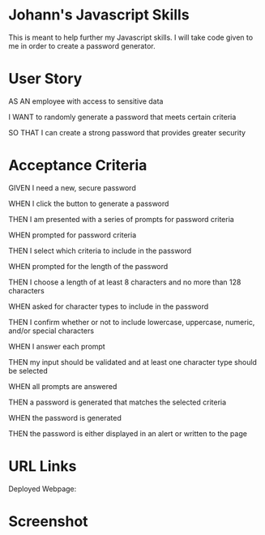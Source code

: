 <h1> Johann's Javascript Skills </h1>

This is meant to help further my Javascript skills. I will take code given to me in order to create a password generator. 

<h1> User Story </h1>

AS AN employee with access to sensitive data

I WANT to randomly generate a password that meets certain criteria

SO THAT I can create a strong password that provides greater security

<h1> Acceptance Criteria </h1>

GIVEN I need a new, secure password

WHEN I click the button to generate a password

THEN I am presented with a series of prompts for password criteria

WHEN prompted for password criteria

THEN I select which criteria to include in the password

WHEN prompted for the length of the password

THEN I choose a length of at least 8 characters and no more than 128 characters

WHEN asked for character types to include in the password

THEN I confirm whether or not to include lowercase, uppercase, numeric, and/or special characters

WHEN I answer each prompt

THEN my input should be validated and at least one character type should be selected

WHEN all prompts are answered

THEN a password is generated that matches the selected criteria

WHEN the password is generated

THEN the password is either displayed in an alert or written to the page

<h1> URL Links </h1>

Deployed Webpage:

<h1> Screenshot </h1>
